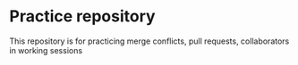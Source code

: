 # Practice repository
This repository is for practicing merge conflicts, pull requests, collaborators in working sessions
